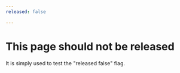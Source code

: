 ```yaml
---
released: false

---
```

# This page should not be released

It is simply used to test the "released false" flag.
